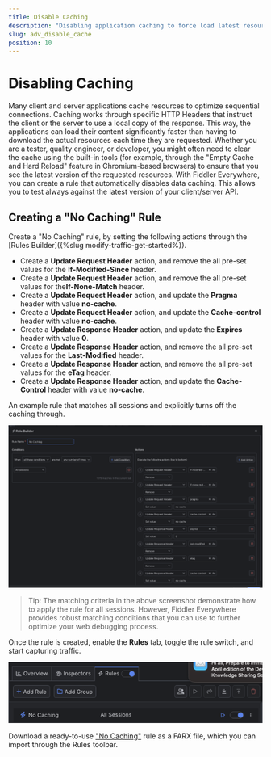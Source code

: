 ```yaml
---
title: Disable Caching
description: "Disabling application caching to force load latest resources while using Fiddler's rules."
slug: adv_disable_cache
position: 10
---
```


# Disabling Caching

Many client and server applications cache resources to optimize sequential connections. Caching works through specific HTTP Headers that instruct the client or the server to use a local copy of the response. This way, the applications can load their content significantly faster than having to download the actual resources each time they are requested. Whether you are a tester, quality engineer, or developer, you might often need to clear the cache using the built-in tools (for example, through the "Empty Cache and Hard Reload" feature in Chromium-based browsers) to ensure that you see the latest version of the requested resources. With Fiddler Everywhere, you can create a rule that automatically disables data caching. This allows you to test always against the latest version of your client/server API.

## Creating a "No Caching" Rule

Create a "No Caching" rule, by setting the following actions through the [Rules Builder]({%slug modify-traffic-get-started%}).

- Create a **Update Request Header** action, and remove the all pre-set values for the **If-Modified-Since** header.
- Create a **Update Request Header** action, and remove the all pre-set values for the**If-None-Match** header.
- Create a **Update Request Header** action, and update the **Pragma** header with value **no-cache**.
- Create a **Update Request Header** action, and update the **Cache-control** header with value **no-cache**.
- Create a **Update Response Header** action, and update the **Expires** header with value **0**.
- Create a **Update Response Header** action, and remove the all pre-set values for the **Last-Modified** header.
- Create a **Update Response Header** action, and remove the all pre-set values for the **eTag** header.
- Create a **Update Response Header** action, and update the **Cache-Control** header with value **no-cache**.

An example rule that matches all sessions and explicitly turns off the caching through.

![Creating "No Caching" rule](../../images/advanced/adv-tech-no-caching.png)

> Tip: The matching criteria in the above screenshot demonstrate how to apply the rule for all sessions. However, Fiddler Everywhere provides robust matching conditions that you can use to further optimize your web debugging process.

Once the rule is created, enable the **Rules** tab, toggle the rule switch, and start capturing traffic.

![Activating the "No Caching" rule](../../images/advanced/adv-tech-no-caching-active-rule.png)

Download a ready-to-use <a href="https://github.com/telerik/fiddler-everywhere/tree/master/rules/no-caching" target="_blank">"No Caching"</a> rule as a FARX file, which you can import through the Rules toolbar.

 
 
